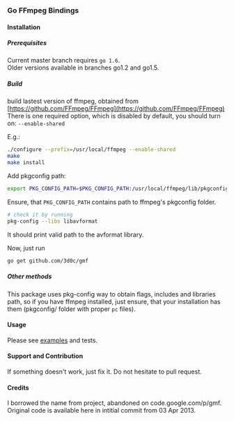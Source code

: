 ### Go FFmpeg Bindings 

#### Installation
##### Prerequisites
Current master branch requires `go 1.6`.  
Older versions available in branches go1.2 and go1.5.

##### Build
build lastest version of ffmpeg, obtained from [https://github.com/FFmpeg/FFmpeg](https://github.com/FFmpeg/FFmpeg)  
There is one required option, which is disabled by default, you should turn on: `--enable-shared`  

E.g.:

```sh
./configure --prefix=/usr/local/ffmpeg --enable-shared
make
make install
```

Add pkgconfig path:

```sh
export PKG_CONFIG_PATH=$PKG_CONFIG_PATH:/usr/local/ffmpeg/lib/pkgconfig/
```

Ensure, that `PKG_CONFIG_PATH` contains path to ffmpeg's pkgconfig folder.

```sh
# check it by running
pkg-config --libs libavformat
```

It should print valid path to the avformat library.  

Now, just run

```sh
go get github.com/3d0c/gmf
```

##### Other methods
This package uses pkg-config way to obtain flags, includes and libraries path, so if you have ffmpeg installed, just ensure, that your installation has them (pkgconfig/ folder with proper `pc` files).

#### Usage
Please see [examples](examples/) and tests. 

#### Support and Contribution
If something doesn't work, just fix it. Do not hesitate to pull request.

#### Credits
I borrowed the name from project, abandoned on code.google.com/p/gmf. Original code is available here in intitial commit from 03 Apr 2013.
